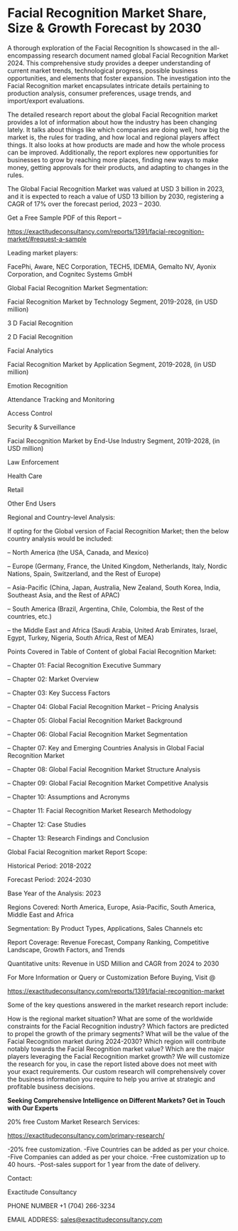 # Facial Recognition Market Share, Size & Growth Forecast by 2030

A thorough exploration of the Facial Recognition Is showcased  in the all-encompassing research document named global Facial Recognition Market 2024. This comprehensive study provides a deeper understanding of current market trends, technological progress, possible business opportunities, and elements that foster expansion. The investigation into the Facial Recognition market encapsulates intricate details pertaining to production analysis, consumer preferences, usage trends, and import/export evaluations.

The detailed research report about the global Facial Recognition market provides a lot of information about how the industry has been changing lately. It talks about things like which companies are doing well, how big the market is, the rules for trading, and how local and regional players affect things. It also looks at how products are made and how the whole process can be improved. Additionally, the report explores new opportunities for businesses to grow by reaching more places, finding new ways to make money, getting approvals for their products, and adapting to changes in the rules.

The Global Facial Recognition Market was valued at USD 3 billion in 2023, and it is expected to reach a value of USD 13 billion by 2030, registering a CAGR of 17% over the forecast period, 2023 – 2030.

Get a Free Sample PDF of this Report –

https://exactitudeconsultancy.com/reports/1391/facial-recognition-market/#request-a-sample

Leading market players:

FacePhi, Aware, NEC Corporation, TECH5, IDEMIA, Gemalto NV, Ayonix Corporation, and Cognitec Systems GmbH

Global Facial Recognition Market Segmentation:

Facial Recognition Market by Technology Segment, 2019-2028, (in USD million)

3 D Facial Recognition

2 D Facial Recognition

Facial Analytics

Facial Recognition Market by Application Segment, 2019-2028, (in USD million)

Emotion Recognition

Attendance Tracking and Monitoring

Access Control

Security & Surveillance

Facial Recognition Market by End-Use Industry Segment, 2019-2028, (in USD million)

Law Enforcement

Health Care

Retail

Other End Users

Regional and Country-level Analysis:

If opting for the Global version of Facial Recognition Market; then the below country analysis would be included:

– North America (the USA, Canada, and Mexico)

– Europe (Germany, France, the United Kingdom, Netherlands, Italy, Nordic Nations, Spain, Switzerland, and the Rest of Europe)

– Asia-Pacific (China, Japan, Australia, New Zealand, South Korea, India, Southeast Asia, and the Rest of APAC)

– South America (Brazil, Argentina, Chile, Colombia, the Rest of the countries, etc.)

– the Middle East and Africa (Saudi Arabia, United Arab Emirates, Israel, Egypt, Turkey, Nigeria, South Africa, Rest of MEA)

Points Covered in Table of Content of global Facial Recognition Market:

– Chapter 01:  Facial Recognition Executive Summary

– Chapter 02: Market Overview

– Chapter 03: Key Success Factors

– Chapter 04: Global Facial Recognition Market – Pricing Analysis

– Chapter 05: Global Facial Recognition Market Background

– Chapter 06: Global Facial Recognition Market Segmentation

– Chapter 07: Key and Emerging Countries Analysis in Global Facial Recognition Market

– Chapter 08: Global Facial Recognition Market Structure Analysis

– Chapter 09: Global Facial Recognition Market Competitive Analysis

– Chapter 10: Assumptions and Acronyms

– Chapter 11: Facial Recognition Market Research Methodology

– Chapter 12: Case Studies

– Chapter 13: Research Findings and Conclusion

Global Facial Recognition market Report Scope:

Historical Period: 2018-2022

Forecast Period: 2024-2030

Base Year of the Analysis: 2023

Regions Covered: North America, Europe, Asia-Pacific, South America, Middle East and Africa

Segmentation: By Product Types, Applications, Sales Channels etc

Report Coverage: Revenue Forecast, Company Ranking, Competitive Landscape, Growth Factors, and Trends

Quantitative units: Revenue in USD Million and CAGR from 2024 to 2030

For More Information or Query or Customization Before Buying, Visit @

https://exactitudeconsultancy.com/reports/1391/facial-recognition-market

Some of the key questions answered in the market research report include:

How is the regional market situation?
What are some of the worldwide constraints for the Facial Recognition industry?
Which factors are predicted to propel the growth of the primary segments?
What will be the value of the Facial Recognition market during 2024-2030?
Which region will contribute notably towards the Facial Recognition market value?
Which are the major players leveraging the Facial Recognition market growth?
We will customize the research for you, in case the report listed above does not meet with your exact requirements. Our custom research will comprehensively cover the business information you require to help you arrive at strategic and profitable business decisions.

**Seeking Comprehensive Intelligence on Different Markets? Get in Touch with Our Experts**

20% free Custom Market Research Services:

https://exactitudeconsultancy.com/primary-research/

-20% free customization.
-Five Countries can be added as per your choice.
-Five Companies can added as per your choice.
-Free customization up to 40 hours.
-Post-sales support for 1 year from the date of delivery.

Contact:

Exactitude Consultancy

PHONE NUMBER +1 (704) 266-3234

EMAIL ADDRESS: sales@exactitudeconsultancy.com
